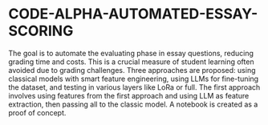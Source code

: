 # CODE-ALPHA-AUTOMATED-ESSAY-SCORING
The goal is to automate the evaluating phase in essay questions, reducing grading time and costs. This is a crucial measure of student learning often avoided due to grading challenges. Three approaches are proposed: using classical models with smart feature engineering, using LLMs for fine-tuning the dataset, and testing in various layers like LoRa or full. The first approach involves using features from the first approach and using LLM as feature extraction, then passing all to the classic model. A notebook is created as a proof of concept.
